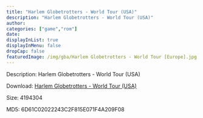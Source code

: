 ```yaml
---
title: "Harlem Globetrotters - World Tour (USA)"
description: "Harlem Globetrotters - World Tour (USA)"
author: 
categories: ["game","rom"]
date: 
displayInList: true
displayInMenu: false
dropCap: false
featuredImage: /img/gba/Harlem Globetrotters - World Tour [Europe].jpg
---
```


Description: Harlem Globetrotters - World Tour (USA)

Download: <a style="text-decoration:underline;" href="https://mega.nz/#!abJQ3QZY!bsvMMRd4eXvlC_UiPMlQv18PkeTTV0Q5KHh4eL9oWdc" target = "_blank" rel = "nofollow" > Harlem Globetrotters - World Tour (USA)</a>

Size: 4194304

MD5: 6D61C02022243C2F815E071F4A209F08

